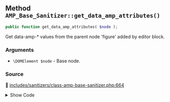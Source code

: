 ## Method `AMP_Base_Sanitizer::get_data_amp_attributes()`

```php
public function get_data_amp_attributes( $node );
```

Get data-amp-* values from the parent node &#039;figure&#039; added by editor block.

### Arguments

* `\DOMElement $node` - Base node.

### Source

:link: [includes/sanitizers/class-amp-base-sanitizer.php:664](../../includes/sanitizers/class-amp-base-sanitizer.php#L664-L680)

<details>
<summary>Show Code</summary>

```php
public function get_data_amp_attributes( $node ) {
	$attributes = [];
	// Editor blocks add 'figure' as the parent node for images. If this node has data-amp-layout then we should add this as the layout attribute.
	$parent_node = $node->parentNode;
	if ( $parent_node instanceof DOMELement && 'figure' === $parent_node->tagName ) {
		$parent_attributes = AMP_DOM_Utils::get_node_attributes_as_assoc_array( $parent_node );
		if ( isset( $parent_attributes['data-amp-layout'] ) ) {
			$attributes['layout'] = $parent_attributes['data-amp-layout'];
		}
		if ( isset( $parent_attributes['data-amp-noloading'] ) && true === filter_var( $parent_attributes['data-amp-noloading'], FILTER_VALIDATE_BOOLEAN ) ) {
			$attributes['noloading'] = $parent_attributes['data-amp-noloading'];
		}
	}
	return $attributes;
}
```

</details>
